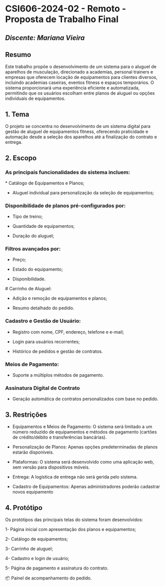 # **CSI606-2024-02 - Remoto - Proposta de Trabalho Final**

## *Discente: Mariana Vieira*

<!-- Descrever um resumo sobre o trabalho. -->

## **Resumo**

Este trabalho propõe o desenvolvimento de um sistema para o aluguel de aparelhos de musculação, direcionado a academias, personal trainers e empresas que oferecem locação de equipamentos para clientes diversos, incluindo academias caseiras, eventos fitness e espaços temporários. O sistema proporcionará uma experiência eficiente e automatizada, permitindo que os usuários escolham entre planos de aluguel ou opções individuais de equipamentos. 

## **1. Tema**

O projeto se concentra no desenvolvimento de um sistema digital para gestão de aluguel de equipamentos fitness, oferecendo praticidade e automação desde a seleção dos aparelhos até a finalização do contrato e entrega.

## **2. Escopo**

### As principais funcionalidades do sistema incluem:

* Catálogo de Equipamentos e Planos;

* Aluguel individual para personalização da seleção de equipamentos;

### Disponibilidade de planos pré-configurados por:

* Tipo de treino;

* Quantidade de equipamentos;

* Duração do aluguel;

### Filtros avançados por:

* Preço;

* Estado do equipamento;

* Disponibilidade.

# Carrinho de Aluguel:

* Adição e remoção de equipamentos e planos;

* Resumo detalhado do pedido.

### Cadastro e Gestão de Usuário:

* Registro com nome, CPF, endereço, telefone e e-mail;

* Login para usuários recorrentes;

* Histórico de pedidos e gestão de contratos.

### Meios de Pagamento:

* Suporte a múltiplos métodos de pagamento.

### Assinatura Digital de Contrato

* Geração automática de contratos personalizados com base no pedido.

## 3. Restrições

* Equipamentos e Meios de Pagamento: O sistema será limitado a um número reduzido de equipamentos e métodos de pagamento (cartões de crédito/débito e transferências bancárias).

* Personalização de Planos: Apenas opções predeterminadas de planos estarão disponíveis.

* Plataformas: O sistema será desenvolvido como uma aplicação web, sem versão para dispositivos móveis.

* Entrega: A logística de entrega não será gerida pelo sistema.

* Cadastro de Equipamentos: Apenas administradores poderão cadastrar novos equipamento

## 4. Protótipo

 Os protótipos das principais telas do sistema foram desenvolvidos:

1- Página inicial com apresentação dos planos e equipamentos;

2- Catálogo de equipamentos;

3- Carrinho de aluguel;

4- Cadastro e login de usuário;

5- Página de pagamento e assinatura do contrato.

📦 Painel de acompanhamento do pedido.

